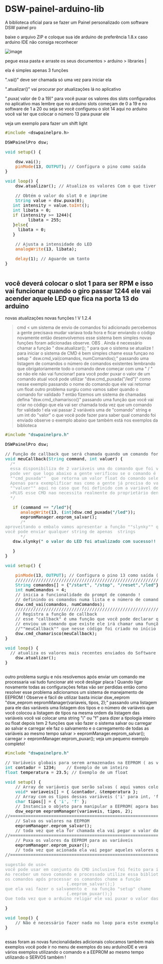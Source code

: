 # DSW-painel-arduino-lib
A biblioteca oficial para se fazer um Painel personalizado com software DSW painel pro

baixe o arquivo ZIP e coloque sua ide arduino de preferência 1.8.x
caso arduino IDE não consiga reconhecer

![image](https://github.com/user-attachments/assets/97f435ac-160c-4b6a-a895-68f197ff94ef)

pegue essa pasta e arraste os seus documentos > arduino > libraries | 

ela é simples apenas 3  funções

".vai()" deve ser chamada só uma vez para iniciar ela

".atualizar()" vai procurar por atualizações lá no aplicativo

".puxa( valor de 0 a 19)" para você puxar os valores dos slots configurados no aplicativo mas lembre que no arduino slots começam de 0 a 19 e no software de 1 a 20 
ou seja se você configurou o slot 14 aqui no arduíno você vai ter que colocar o número 13 para puxar ele


veja um exemplo para fazer um shift light

<pre>
<font color="#5e6d03">#include</font> <font color="#434f54">&lt;</font><font color="#000000">dswpainelpro</font><font color="#434f54">.</font><font color="#000000">h</font><font color="#434f54">&gt;</font>

<font color="#000000">DSWPainelPro</font> <font color="#000000">dsw</font><font color="#000000">;</font>

<font color="#00979c">void</font> <font color="#5e6d03">setup</font><font color="#000000">(</font><font color="#000000">)</font> <font color="#000000">{</font>

 &nbsp;&nbsp;&nbsp;<font color="#000000">dsw</font><font color="#434f54">.</font><font color="#000000">vai</font><font color="#000000">(</font><font color="#000000">)</font><font color="#000000">;</font>
 &nbsp;&nbsp;&nbsp;<font color="#d35400">pinMode</font><font color="#000000">(</font><font color="#000000">13</font><font color="#434f54">,</font> <font color="#00979c">OUTPUT</font><font color="#000000">)</font><font color="#000000">;</font> <font color="#434f54">&#47;&#47; Configura o pino como saída</font>
<font color="#000000">}</font>

<font color="#00979c">void</font> <font color="#5e6d03">loop</font><font color="#000000">(</font><font color="#000000">)</font> <font color="#000000">{</font>
 &nbsp;&nbsp;&nbsp;<font color="#000000">dsw</font><font color="#434f54">.</font><font color="#000000">atualizar</font><font color="#000000">(</font><font color="#000000">)</font><font color="#000000">;</font> <font color="#434f54">&#47;&#47; Atualiza os valores Com o que tiver disponível </font>
 &nbsp;&nbsp;&nbsp;
 &nbsp;&nbsp;&nbsp;<font color="#434f54">&#47;&#47; Obtém o valor do slot 0 e imprime</font>
 &nbsp;&nbsp;&nbsp;<font color="#00979c">String</font> <font color="#000000">value</font> <font color="#434f54">=</font> <font color="#000000">dsw</font><font color="#434f54">.</font><font color="#000000">puxa</font><font color="#000000">(</font><font color="#000000">0</font><font color="#000000">)</font><font color="#000000">;</font>
 &nbsp;&nbsp;<font color="#00979c">int</font> <font color="#000000">intensity</font> <font color="#434f54">=</font> <font color="#000000">value</font><font color="#434f54">.</font><font color="#d35400">toInt</font><font color="#000000">(</font><font color="#000000">)</font><font color="#000000">;</font>
 &nbsp;&nbsp;<font color="#00979c">int</font> <font color="#000000">libata</font> <font color="#434f54">=</font> <font color="#000000">0</font><font color="#000000">;</font>
 &nbsp;&nbsp;<font color="#5e6d03">if</font> <font color="#000000">(</font><font color="#000000">intensity</font> <font color="#434f54">&gt;=</font> <font color="#000000">1244</font><font color="#000000">)</font><font color="#000000">{</font>
 &nbsp;&nbsp;&nbsp;&nbsp;&nbsp;&nbsp;&nbsp;&nbsp;<font color="#000000">libata</font> <font color="#434f54">=</font> <font color="#000000">255</font><font color="#000000">;</font>
 &nbsp;&nbsp;<font color="#000000">}</font><font color="#5e6d03">else</font><font color="#000000">{</font>
 &nbsp;&nbsp;&nbsp;&nbsp;<font color="#000000">libata</font> <font color="#434f54">=</font> <font color="#000000">0</font><font color="#000000">;</font>
 &nbsp;&nbsp;<font color="#000000">}</font>
 &nbsp;&nbsp;&nbsp;
 &nbsp;&nbsp;&nbsp;<font color="#434f54">&#47;&#47; Ajusta a intensidade do LED</font>
 &nbsp;&nbsp;&nbsp;<font color="#d35400">analogWrite</font><font color="#000000">(</font><font color="#000000">13</font><font color="#434f54">,</font> <font color="#000000">libata</font><font color="#000000">)</font><font color="#000000">;</font>

 &nbsp;&nbsp;&nbsp;<font color="#d35400">delay</font><font color="#000000">(</font><font color="#000000">1</font><font color="#000000">)</font><font color="#000000">;</font> <font color="#434f54">&#47;&#47; Aguarde um tanto </font>
<font color="#000000">}</font>

</pre>

você deverá colocar o  slot 1 para ser RPM e isso vai funcionar quando o giro passar 1244 ele vai acender aquele LED que fica na porta 13 do arduino 
-------------------------------------------------------------------------------------------------------------------------------------------------------------------------------------------
novas atualizações novas funções ! V 1.2.4 
> cmd < um sistema de envio de comandos foi adicionado percebemos a gente precisava mudar variava toda hora e ficar enviando o código novamente então desenvolvemos esse sistema bem simples
 novas funções foram adicionadas observe.
> OBS . Ainda é necessário chamar a função " dsw.atualizar(); " para que o sistema se atualize !
> para iniciar o sistema de CMD é bem simples chame essa funçao no setup "   dsw.cmd_vai(comandos, numComandos);" passando uma listagem de comandos o número de comandos existentes lembrando que obrigatoriamente todo o comando deve começar com uma " / " se não ele não vai funcionar!
> para você poder puxar o valor de um comando atual você pode utilizar "dsw.cmd_puxada("/led")" como nesse exemplo passando o nome do comando que ele vai retornar um float
> outro problema surgiu como vamos saber quando o comando for validado ? então fizemos um sistema de chamadas defina "dsw.cmd_chamarisco()"  passando uma função que você vai criar no código que ela vai ser chamada toda vez que um comando for validado !
ela vai passar 2 variáveis uma de "comando" string e um int do "valor" o que você pode fazer para saber qual comando foi enviado observe o exemplo abaixo que também está nos exemplos da biblioteca
<pre>
<font color="#5e6d03">#include</font> <font color="#005c5f">&#34;dswpainelpro.h&#34;</font>

<font color="#000000">DSWPainelPro</font> <font color="#000000">dsw</font><font color="#000000">;</font>

<font color="#434f54">&#47;&#47; Função de callback que será chamada quando um comando for recebido</font>
<font color="#00979c">void</font> <font color="#000000">meuCallback</font><font color="#000000">(</font><font color="#00979c">String</font> <font color="#000000">command</font><font color="#434f54">,</font> <font color="#00979c">int</font> <font color="#000000">valuer</font><font color="#000000">)</font> <font color="#000000">{</font>
 &nbsp;<font color="#95a5a6">&#47;*</font>
<font color="#95a5a6"> &nbsp;essa disponibiliza de 2 variáveis uma do comando que foi validado e um valor inteiro do valor</font>
<font color="#95a5a6"> &nbsp;pode ver que logo abaixo a gente verificou se o comando é &#34;&#47;led&#34; e depois foi dado outro exemplo de como usar o comando</font>
<font color="#95a5a6"> &nbsp;&#34;&#34;cmd_puxada&#34;&#34; &nbsp;que retorna um valor float do comando selecionado dentro dele por uma string </font>
<font color="#95a5a6"> &nbsp;Apenas para exemplificar mas como a gente já precisa do valor como inteiro a gente podia apenas usar</font>
<font color="#95a5a6"> &nbsp;&#34;&#34;valuer&#34;&#34; aqui no caso que foi definido com a variável de retorno de valor do callback</font>
<font color="#95a5a6"> &nbsp;&gt;PLUS esse CMD nao necessita realmente do proprietário dentro do aplicativo o do próprio Arduino IDE ele já funcionará</font>
<font color="#95a5a6"> &nbsp;*&#47;</font>

 &nbsp;&nbsp;<font color="#5e6d03">if</font> <font color="#000000">(</font><font color="#000000">command</font> <font color="#434f54">==</font> <font color="#005c5f">&#34;&#47;led&#34;</font><font color="#000000">)</font><font color="#000000">{</font>
 &nbsp;&nbsp;&nbsp;&nbsp;&nbsp;<font color="#d35400">analogWrite</font><font color="#000000">(</font><font color="#000000">13</font><font color="#434f54">,</font> <font color="#000000">(</font><font color="#00979c">int</font><font color="#000000">)</font><font color="#000000">dsw</font><font color="#434f54">.</font><font color="#000000">cmd_puxada</font><font color="#000000">(</font><font color="#005c5f">&#34;&#47;led&#34;</font><font color="#000000">)</font><font color="#000000">)</font><font color="#000000">;</font>
 &nbsp;&nbsp;&nbsp;&nbsp;&nbsp;<font color="#000000">eepromManager</font><font color="#434f54">.</font><font color="#000000">eeprom_salvar</font><font color="#000000">(</font><font color="#000000">)</font><font color="#000000">;</font>
 &nbsp;&nbsp;&nbsp;&nbsp;&nbsp;<font color="#95a5a6">&#47;*</font>
<font color="#95a5a6">aproveitando o embalo vamos apresentar a função &#34;&#34;slynky&#34;&#34; que serve para você fazer um retorno personalizado para o prompt de comando</font>
<font color="#95a5a6">você pode enviar qualquer string de apenas &nbsp;strings</font>
<font color="#95a5a6"> &nbsp;&nbsp;&nbsp;&nbsp;&nbsp;*&#47;</font>
 &nbsp;&nbsp;<font color="#000000">dsw</font><font color="#434f54">.</font><font color="#000000">slynky</font><font color="#000000">(</font><font color="#005c5f">&#34; o valor do LED foi atualizado com sucesso!! &gt; exemplo de uso da função slynky !!&lt;&#34;</font><font color="#000000">)</font><font color="#000000">;</font>
 &nbsp;&nbsp;
 &nbsp;&nbsp;<font color="#000000">}</font>
<font color="#000000">}</font>

<font color="#00979c">void</font> <font color="#5e6d03">setup</font><font color="#000000">(</font><font color="#000000">)</font> <font color="#000000">{</font>
 &nbsp;&nbsp;
 &nbsp;&nbsp;&nbsp;<font color="#d35400">pinMode</font><font color="#000000">(</font><font color="#000000">13</font><font color="#434f54">,</font> <font color="#00979c">OUTPUT</font><font color="#000000">)</font><font color="#000000">;</font> <font color="#434f54">&#47;&#47; Configura o pino 13 como saída (Esse pino Além de ser o pino digital 13 também é conectado a um LED que tem a letra &#34;L&#34; na placa )</font>
 &nbsp;&nbsp;&nbsp;<font color="#434f54">&#47;&#47;&#47;&#47;&#47;&#47;&#47;&#47;&#47;&#47;&#47;&#47;&#47;&#47;&#47;&#47;&#47;&#47;&#47;&#47;&#47;&#47;&#47;&#47;&#47;&#47;&#47;&#47;&#47;&#47;&#47;&#47;&#47;&#47;&#47;&#47;&#47;&#47;&#47;&#47;&#47;&#47;&#47;&#47;&#47;&#47;&#47;&#47;&#47;&#47;&#47;&#47;&#47;&#47;&#47;&#47;&#47;&#47;&#47;&#47;&#47;&#47;&#47;&#47;&#47;&#47;&#47;&#47;&#47;&#47;&#47;&#47;&#47;&#47;&#47;&#47;&#47;&#47;&#47;&#47;&#47;&#47;&#47;&#47;&#47;&#47;&#47;&#47;&#47;&#47;&#47;&#47;&#47;&#47;&#47;&#47;&#47;&#47;&#47;&#47;&#47;&#47;&#47;&#47;&#47;&#47;&#47;&#47;&#47;&#47;&#47;</font>
 &nbsp;&nbsp;&nbsp;<font color="#00979c">String</font> <font color="#000000">comandos</font><font color="#000000">[</font><font color="#000000">]</font> <font color="#434f54">=</font> <font color="#000000">{</font><font color="#005c5f">&#34;&#47;start&#34;</font><font color="#434f54">,</font> <font color="#005c5f">&#34;&#47;stop&#34;</font><font color="#434f54">,</font> <font color="#005c5f">&#34;&#47;reset&#34;</font><font color="#434f54">,</font><font color="#005c5f">&#34;&#47;led&#34;</font><font color="#000000">}</font><font color="#000000">;</font>
 &nbsp;&nbsp;&nbsp;<font color="#00979c">int</font> <font color="#000000">numComandos</font> <font color="#434f54">=</font> <font color="#000000">4</font><font color="#000000">;</font>
 &nbsp;&nbsp;&nbsp;<font color="#434f54">&#47;&#47; inicia a funcionalidade do prompt de comando !</font>
 &nbsp;&nbsp;&nbsp;<font color="#434f54">&#47;&#47; definindo os comandos numa lista e o número de comandos</font>
 &nbsp;&nbsp;&nbsp;<font color="#000000">dsw</font><font color="#434f54">.</font><font color="#000000">cmd_vai</font><font color="#000000">(</font><font color="#000000">comandos</font><font color="#434f54">,</font> <font color="#000000">numComandos</font><font color="#000000">)</font><font color="#000000">;</font>
 &nbsp;&nbsp;&nbsp;<font color="#434f54">&#47;&#47;&#47;&#47;&#47;&#47;&#47;&#47;&#47;&#47;&#47;&#47;&#47;&#47;&#47;&#47;&#47;&#47;&#47;&#47;&#47;&#47;&#47;&#47;&#47;&#47;&#47;&#47;&#47;&#47;&#47;&#47;&#47;&#47;&#47;&#47;&#47;&#47;&#47;&#47;&#47;&#47;&#47;&#47;&#47;&#47;&#47;&#47;&#47;&#47;&#47;&#47;&#47;&#47;&#47;&#47;&#47;&#47;&#47;&#47;&#47;&#47;&#47;&#47;&#47;&#47;&#47;&#47;&#47;&#47;&#47;&#47;&#47;&#47;&#47;&#47;&#47;&#47;&#47;&#47;&#47;&#47;&#47;&#47;&#47;&#47;&#47;&#47;&#47;&#47;&#47;&#47;&#47;&#47;&#47;&#47;&#47;&#47;&#47;&#47;&#47;&#47;&#47;&#47;&#47;&#47;&#47;&#47;&#47;&#47;&#47;</font>
 &nbsp;&nbsp;&nbsp;<font color="#434f54">&#47;&#47; Registra a função de callback</font>
 &nbsp;&nbsp;&nbsp;<font color="#434f54">&#47;&#47; esse &#34;callback&#34; é uma função que você pode declarar que quando um comando for validado ou seja o software</font>
 &nbsp;&nbsp;&nbsp;<font color="#434f54">&#47;&#47; enviou um comando que existe ele irá chamar uma função se você quiser claro você pode ver abaixo que foi definido uma função</font>
 &nbsp;&nbsp;&nbsp;<font color="#434f54">&#47;&#47;&#34;&#34;meuCallback&#34;&#34; que nesse código foi criado no início</font>
 &nbsp;&nbsp;&nbsp;<font color="#000000">dsw</font><font color="#434f54">.</font><font color="#000000">cmd_chamarisco</font><font color="#000000">(</font><font color="#000000">meuCallback</font><font color="#000000">)</font><font color="#000000">;</font>
<font color="#000000">}</font>

<font color="#00979c">void</font> <font color="#5e6d03">loop</font><font color="#000000">(</font><font color="#000000">)</font> <font color="#000000">{</font>
 &nbsp;<font color="#434f54">&#47;&#47; atualiza os valores mais recentes enviados do Software</font>
 &nbsp;&nbsp;&nbsp;<font color="#000000">dsw</font><font color="#434f54">.</font><font color="#000000">atualizar</font><font color="#000000">(</font><font color="#000000">)</font><font color="#000000">;</font>
<font color="#000000">}</font>

</pre>
outro problema surgiu e nós resolvemos após enviar um comando me processaria vai tudo funcionar até você desligar placa ! Quando ligar novamente todas as configurações feitas vão ser perdidas então como resolver esse problema adicionamos um sistema de manejamento de EEPROM !
Observe é fácil de utilizar
basta iniciar dsw_eeprom "dsw_eeprom eepromManager(variaveis, tipos, 2);" passando uma listagem para ele das variáveis uma listagem dos tipos e o número de variáveis que você colocou
a listagem de tipos na mesma ordem da listagem das variáveis você vai colocar uma string "i" ou "f" para dizer a tipologia inteiro ou float
depois tem 2 funções que vão fazer o sistema salvar ou carregar ao salvar e carregar ele faz o salvamento e o carregamento de todas as variáveis ao mesmo tempo
salvar   > eepromManager.eeprom_salvar();
carregar > eepromManager.eeprom_puxar();
veja um pequeno exemplo completo!
<pre>
<font color="#5e6d03">#include</font> <font color="#005c5f">&#34;dswpainelpro.h&#34;</font>

<font color="#434f54">&#47;&#47; Variáveis globais para serem armazenadas na EEPROM ( as variáveis que vamos utilizar no nosso exemplo )</font>
<font color="#00979c">int</font> <font color="#000000">contador</font> <font color="#434f54">=</font> <font color="#000000">1234</font><font color="#000000">;</font> &nbsp;&nbsp;&nbsp;<font color="#434f54">&#47;&#47; Exemplo de um inteiro</font>
<font color="#00979c">float</font> <font color="#000000">temperatura</font> <font color="#434f54">=</font> <font color="#000000">23.5</font><font color="#000000">;</font> <font color="#434f54">&#47;&#47; Exemplo de um float</font>

<font color="#00979c">void</font> <font color="#5e6d03">setup</font><font color="#000000">(</font><font color="#000000">)</font> <font color="#000000">{</font>
 &nbsp;&nbsp;&nbsp;<font color="#434f54">&#47;&#47; Array de variáveis que serão salvas ( aqui vamos colocar o nome das variáveis que nós vamos querer trabalhar)</font>
 &nbsp;&nbsp;&nbsp;<font color="#00979c">void</font><font color="#434f54">*</font> <font color="#000000">variaveis</font><font color="#000000">[</font><font color="#000000">]</font> <font color="#434f54">=</font> <font color="#000000">{</font> <font color="#434f54">&amp;</font><font color="#000000">contador</font><font color="#434f54">,</font> <font color="#434f54">&amp;</font><font color="#000000">temperatura</font> <font color="#000000">}</font><font color="#000000">;</font>
 &nbsp;&nbsp;&nbsp;<font color="#434f54">&#47;&#47; Array com os tipos dessas variáveis (&#39;i&#39; para int, &#39;f&#39; para float) | ( faça com respectividade ou seja a definição deve estar na mesma ordem que você definiu o nome das variáveis)</font>
 &nbsp;&nbsp;&nbsp;<font color="#00979c">char</font> <font color="#000000">tipos</font><font color="#000000">[</font><font color="#000000">]</font> <font color="#434f54">=</font> <font color="#000000">{</font> <font color="#00979c">&#39;i&#39;</font><font color="#434f54">,</font> <font color="#00979c">&#39;f&#39;</font> <font color="#000000">}</font><font color="#000000">;</font>
 &nbsp;&nbsp;&nbsp;<font color="#434f54">&#47;&#47; Instancia o objeto para manipular a EEPROM( agora basta chamar a biblioteca com os dados que nós temos definindo nessa ordem a lista de variáveis lista de tipos e também coloque o valor da quantidade de variáveis que você definiu como pode observar nós temos 2 um número 2 foi colocado)</font>
 &nbsp;&nbsp;&nbsp;<font color="#000000">dsw_eeprom</font> <font color="#000000">eepromManager</font><font color="#000000">(</font><font color="#000000">variaveis</font><font color="#434f54">,</font> <font color="#000000">tipos</font><font color="#434f54">,</font> <font color="#000000">2</font><font color="#000000">)</font><font color="#000000">;</font>
<font color="#434f54">&#47;&#47;=========================================================================================================================================</font>
 &nbsp;&nbsp;&nbsp;<font color="#434f54">&#47;&#47; Salva os valores na EEPROM</font>
 &nbsp;&nbsp;&nbsp;<font color="#000000">eepromManager</font><font color="#434f54">.</font><font color="#000000">eeprom_salvar</font><font color="#000000">(</font><font color="#000000">)</font><font color="#000000">;</font>
 &nbsp;&nbsp;&nbsp;<font color="#434f54">&#47;&#47; toda vez que ela for chamada ela vai pegar o valor das variáveis e salvar na eeprom mesmo que o Arduino for desligado os valores não são perdidos</font>
<font color="#434f54">&#47;&#47;=========================================================================================================================================</font>
 &nbsp;&nbsp;&nbsp;<font color="#434f54">&#47;&#47; Puxa os valores da EEPROM para as variáveis</font>
 &nbsp;&nbsp;&nbsp;<font color="#000000">eepromManager</font><font color="#434f54">.</font><font color="#000000">eeprom_puxar</font><font color="#000000">(</font><font color="#000000">)</font><font color="#000000">;</font>
 &nbsp;&nbsp;&nbsp;<font color="#434f54">&#47;&#47; toda vez que acionada ela vai pegar aqueles valores que estão salvo na eeprom e redefinir eles nas variáveis respectivas, aquelas que foram definidas no início do código obvio</font>
<font color="#434f54">&#47;&#47;=========================================================================================================================================</font>
 &nbsp;&nbsp;&nbsp;&nbsp;&nbsp;&nbsp;&nbsp;&nbsp;&nbsp;&nbsp;&nbsp;&nbsp;&nbsp;&nbsp;&nbsp;&nbsp;&nbsp;&nbsp;&nbsp;&nbsp;&nbsp;&nbsp;&nbsp;&nbsp;&nbsp;&nbsp;&nbsp;&nbsp;&nbsp;&nbsp;&nbsp;&nbsp;&nbsp;&nbsp;&nbsp;&nbsp;&nbsp;&nbsp;&nbsp;&nbsp;&nbsp;&nbsp;&nbsp;&nbsp;&nbsp;&nbsp;&nbsp;&nbsp;&nbsp;&nbsp;&nbsp;&nbsp;&nbsp;&nbsp;&nbsp;&nbsp;&nbsp;&nbsp;&nbsp;&nbsp;&nbsp;&nbsp;&nbsp;&nbsp;&nbsp;&nbsp;&nbsp;&nbsp;&nbsp;&nbsp;&nbsp;&nbsp;&nbsp;&nbsp;&nbsp;&nbsp;&nbsp;&nbsp;&nbsp;&nbsp;&nbsp;&nbsp;&nbsp;&nbsp;&nbsp;&nbsp;&nbsp;&nbsp;&nbsp;&nbsp;&nbsp;&nbsp;&nbsp;&nbsp;&nbsp;&nbsp;&nbsp;&nbsp;&nbsp;&nbsp;&nbsp;&nbsp;&nbsp;&nbsp;&nbsp;&nbsp;&nbsp;&nbsp;&nbsp;&nbsp;&nbsp;&nbsp;&nbsp;&nbsp;&nbsp;&nbsp;&nbsp;&nbsp;&nbsp;&nbsp;&nbsp;&nbsp;&nbsp;&nbsp;&nbsp;&nbsp;&nbsp;&nbsp;&nbsp;&nbsp;&nbsp;&nbsp;&nbsp;&nbsp;&nbsp;<font color="#95a5a6">&#47;*</font>
<font color="#95a5a6">sugestão de uso&lt;</font>
<font color="#95a5a6">você pode usar em conjunto do CMD inclusive foi feito para isso no caso !</font>
<font color="#95a5a6">Ao receber um novo comando e processado utilize essa biblioteca para salvar</font>
<font color="#95a5a6">os comandos após processar os comandos chame a função</font>
<font color="#95a5a6"> &nbsp;&nbsp;&nbsp;&nbsp;&nbsp;&nbsp;&nbsp;&nbsp;&nbsp;&nbsp;&nbsp;&nbsp;&nbsp;&nbsp;&nbsp;&nbsp;&nbsp;&nbsp;&nbsp;&nbsp;&nbsp;&nbsp;&nbsp;{.eeprom_salvar();}</font>
<font color="#95a5a6">que ela vai fazer o salvamento e &nbsp;na função &#34;setup&#34; chame</font>
<font color="#95a5a6"> &nbsp;&nbsp;&nbsp;&nbsp;&nbsp;&nbsp;&nbsp;&nbsp;&nbsp;&nbsp;&nbsp;&nbsp;&nbsp;&nbsp;&nbsp;&nbsp;&nbsp;&nbsp;&nbsp;&nbsp;&nbsp;&nbsp;&nbsp;{.eeprom_puxar();}</font>
<font color="#95a5a6">Que toda vez que o arduino religar ele vai puxar o valor das variáveis na última salvação!</font>
<font color="#95a5a6"> &nbsp;&nbsp;&nbsp;&nbsp;&nbsp;&nbsp;&nbsp;&nbsp;&nbsp;&nbsp;&nbsp;&nbsp;&nbsp;&nbsp;&nbsp;&nbsp;&nbsp;&nbsp;&nbsp;&nbsp;&nbsp;&nbsp;&nbsp;&nbsp;&nbsp;&nbsp;&nbsp;&nbsp;&nbsp;&nbsp;&nbsp;&nbsp;&nbsp;&nbsp;&nbsp;&nbsp;&nbsp;&nbsp;&nbsp;&nbsp;&nbsp;&nbsp;&nbsp;&nbsp;&nbsp;&nbsp;&nbsp;&nbsp;&nbsp;&nbsp;&nbsp;&nbsp;&nbsp;&nbsp;&nbsp;&nbsp;&nbsp;&nbsp;&nbsp;&nbsp;&nbsp;&nbsp;&nbsp;&nbsp;&nbsp;&nbsp;&nbsp;&nbsp;&nbsp;&nbsp;&nbsp;&nbsp;&nbsp;&nbsp;&nbsp;&nbsp;&nbsp;&nbsp;&nbsp;&nbsp;&nbsp;&nbsp;&nbsp;&nbsp;&nbsp;&nbsp;&nbsp;&nbsp;&nbsp;&nbsp;&nbsp;&nbsp;&nbsp;&nbsp;&nbsp;&nbsp;&nbsp;&nbsp;&nbsp;&nbsp;&nbsp;&nbsp;&nbsp;&nbsp;&nbsp;&nbsp;&nbsp;&nbsp;&nbsp;&nbsp;&nbsp;&nbsp;&nbsp;&nbsp;&nbsp;&nbsp;&nbsp;&nbsp;&nbsp;&nbsp;&nbsp;&nbsp;&nbsp;&nbsp;&nbsp;&nbsp;&nbsp;&nbsp;&nbsp;&nbsp;&nbsp;&nbsp;&nbsp;&nbsp;&nbsp;*&#47;</font>
<font color="#000000">}</font>

<font color="#00979c">void</font> <font color="#5e6d03">loop</font><font color="#000000">(</font><font color="#000000">)</font> <font color="#000000">{</font>
 &nbsp;&nbsp;&nbsp;<font color="#434f54">&#47;&#47; Não é necessário fazer nada no loop para este exemplo</font>
<font color="#000000">}</font>

</pre>

essas foram as novas funcionalidades adicionais colocamos também mais exemplos você pode ir no menu de exemplos do seu arduínoIDE e verá vários exemplos utilizando o comando e a EEPROM ao mesmo tempo
utilizando o SERVOS também ! 

